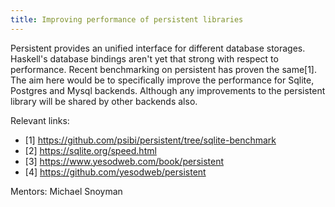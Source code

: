 ```yaml
---
title: Improving performance of persistent libraries
---
```


Persistent provides an unified interface for different database
storages. Haskell's database bindings aren't yet that strong with
respect to performance. Recent benchmarking on persistent has
proven the same[1]. The aim here would be to specifically improve
the performance for Sqlite, Postgres and Mysql backends. Although
any improvements to the persistent library will be shared by other
backends also.

Relevant links:

* [1] https://github.com/psibi/persistent/tree/sqlite-benchmark
* [2] https://sqlite.org/speed.html
* [3] https://www.yesodweb.com/book/persistent
* [4] https://github.com/yesodweb/persistent

Mentors: Michael Snoyman
